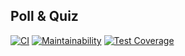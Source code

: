 Poll & Quiz
-----------

[![CI](https://github.com/nteir/pollequiz/actions/workflows/ci_actions.yml/badge.svg)](https://github.com/nteir/pollequiz/actions/workflows/ci_actions.yml)
[![Maintainability](https://api.codeclimate.com/v1/badges/d914b27a0983bcabfefd/maintainability)](https://codeclimate.com/github/nteir/pollequiz/maintainability)
[![Test Coverage](https://api.codeclimate.com/v1/badges/d914b27a0983bcabfefd/test_coverage)](https://codeclimate.com/github/nteir/pollequiz/test_coverage)
